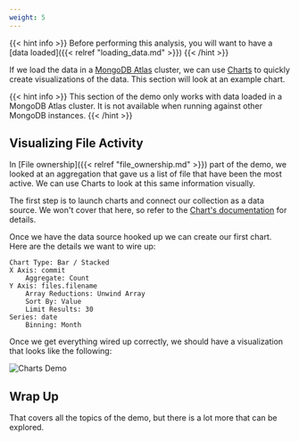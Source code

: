 ```yaml
---
weight: 5
---
```

{{< hint info >}}
Before performing this analysis, you will want to have a [data loaded]({{< relref "loading_data.md" >}})
{{< /hint >}}

If we load the data in a [MongoDB Atlas](https://www.mongodb.com/atlas/database) cluster, we can use
[Charts](https://www.mongodb.com/docs/charts/) to quickly create visualizations of the data. This 
section will look at an example chart.

{{< hint info >}}
This section of the demo only works with data loaded in a MongoDB Atlas cluster. It is not available
when running against other MongoDB instances.
{{< /hint >}}

## Visualizing File Activity

In [File ownership]({{< relref "file_ownership.md" >}}) part of the demo, we looked at an
aggregation that gave us a list of file that have been the most active. We can use Charts to
look at this same information visually.

The first step is to launch charts and connect our collection as a data source. We won't cover
that here, so refer to the [Chart's documentation](https://www.mongodb.com/docs/charts/) for details.

Once we have the data source hooked up we can create our first chart. Here are the details we 
want to wire up:

```
Chart Type: Bar / Stacked
X Axis: commit
    Aggregate: Count
Y Axis: files.filename 
    Array Reductions: Unwind Array
    Sort By: Value
    Limit Results: 30
Series: date
    Binning: Month
```

Once we get everything wired up correctly, we should have a visualization that looks like the
following:

![Charts Demo](/mdb-code-insights/images/charts_demo.png)

## Wrap Up

That covers all the topics of the demo, but there is a lot more that can be explored.
